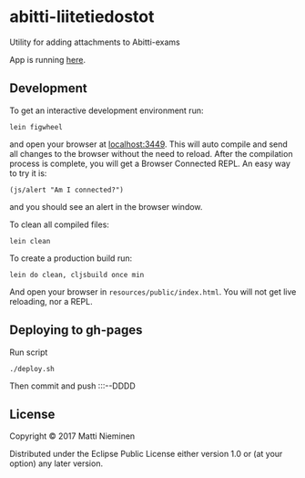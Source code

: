 # abitti-liitetiedostot

Utility for adding attachments to Abitti-exams

App is running
[here](https://mattinieminen.github.io/abitti-liitetiedostot/).

## Development 

To get an interactive development environment run:

    lein figwheel

and open your browser at [localhost:3449](http://localhost:3449/).
This will auto compile and send all changes to the browser without the
need to reload. After the compilation process is complete, you will
get a Browser Connected REPL. An easy way to try it is:

    (js/alert "Am I connected?")

and you should see an alert in the browser window.

To clean all compiled files:

    lein clean

To create a production build run:

    lein do clean, cljsbuild once min

And open your browser in `resources/public/index.html`. You will not
get live reloading, nor a REPL. 

## Deploying to gh-pages

Run script

    ./deploy.sh

Then commit and push :::--DDDD

## License

Copyright © 2017 Matti Nieminen

Distributed under the Eclipse Public License either version 1.0 or (at your option) any later version.
